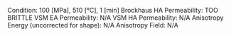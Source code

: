 Condition: 100 \[MPa], 510 \[°C], 1 \[min]
Brockhaus HA Permeability: TOO BRITTLE
VSM EA Permeability: N/A
VSM HA Permeability: N/A
Anisotropy Energy (uncorrected for shape): N/A
Anisotropy Field: N/A
